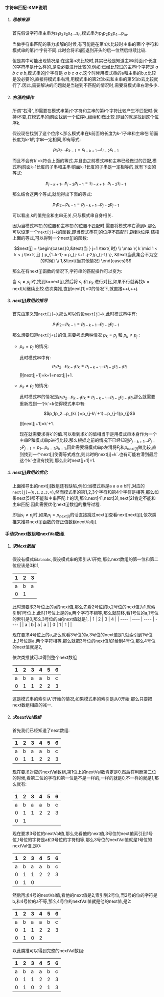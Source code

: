 #### 字符串匹配-KMP说明

1. ##### 思想来源

   首先假设字符串主串为s<sub>1</sub>s<sub>2</sub>s<sub>3</sub>s<sub>4</sub>...s<sub>n</sub>,模式串为p<sub>1</sub>p<sub>2</sub>p<sub>3</sub>p<sub>4</sub>...p<sub>m</sub>.

   当做字符串匹配的暴力求解的时候,有可能是在第n次比较时主串的第i个字符和模式串的第j个字符不同.此时会将i和j回退到开头的后一位然后继续比较.

   但是其中可能出现情况是:在这第n次比较时,其实已经是知道主串i前面j个长度的字符串是什么样的,是没必要进行比较的.例如:已经比较过的主串i个字符是 *a b c a b*,模式串的j个字符是 *a b c a c*.这个时候用模式串的a和主串的b,c比较是没必要的,直接将模式串右滑,用模式串的第2位b去和主串的第5位b去比较就行了.因此,需要解决的问题就是当碰到不匹配的情况时,需要将模式串右滑多少.

2. ##### 右滑的操作

   所谓"右滑",即需要在模式串第j个字符和主串的第i个字符比较产生不匹配时.保持i不变,在模式串的j前面找到一个位序k,继续和i做比较.即目的就是找到这个位序k.

   假设现在找到了这个位序k.那么模式串在k前面的长度为k-1子串和主串在i前面长度为k-1的字串一定相同,即有等式:
   
   $$p_1p_2...p_{k-1}=s_{i-k+1}...s_{i-2}s_{i-1}$$
   
    而且不会有k`>k符合上面的等式.并且由之前模式串和主串已经做过的匹配,模式串j前面k-1长度的子串和主串i前面k-1长度的子串是一定相等的,就有下面的等式:
    
   $$p_{j-k+1}...p_{j-2}p_{j-1}=s_{i-k+1}...s_{i-2}s_{i-1}$$
   
   那么结合这两个等式,就能得出下面的等式:
   
   $$p_1p_2...p_{k-1}=p_{j-k+1}...p_{j-2}p_{j-1}$$
   
   可以看出,k的值完全和主串无关,只与模式串自身相关.

   因为当模式串在j的位置和主串在i的位置不匹配时,需要将模式串右滑到k,那么可以设定一个`next[j]=k`的函数,即当模式串在j的位序不匹配时,跳到k位序.结核上面的等式,可以得到一个next[j]的函数:
   
   $$next[j] = \begin{cases}0,&\text{当 } j=1 \text{ 时} \\ \max \{ k \mid 1 < k < j \text{ 且 } p_{1..k-1} = p_{j-k+1..j-2}p_{j-1} \}, &\text{当此集合不为空的时候} \\ 1,&\text{当其他情况} \end{cases}$$

   那么在有next[j]函数的情况下,字符串的匹配操作可以变为:

   当 $s_i \neq p_j$ 时,找到k=next[j],然后将 $s_i$ 和 $p_k$ 进行对比,如果不行就再找k = next[k]继续比较.依次类推,直到next[1]=0的情况下,就直接++i,++j.

3. ##### next[j]数组的推导

   首先由定义知`next[1]=0`.那么可以假设`next[j]=k`,此时模式串中有:
   
   $$p_1p_2...p_{k-1}=p_{j-k+1}...p_{j-2}p_{j-1}$$
   
   那么想要知道`next[j+1]`的值,需要考虑两种情况 $p_k=p_j$ 和 $p_k \neq p_j$ :

   + $p_k=p_j$ 的情况:

     此时模式串中有:
     $$p_1p_2...p_{k-1}p_k=p_{j-k+1}...p_{j-2}p_{j-1}p_j$$
     则next[j+1]=k+1=next[j]+1.

   + $p_k \neq p_j$ 的情况:

     此时模式串的情况是$p_1p_2...p_{k-1}p_k \neq p_{j-k+1}...p_{j-2}p_{j-1}p_j$,那么就需要重新找到一个k\`<k使得模式串中有:
     
     $$p_1p_2...p_{k\`}=p_{j-k\`+1}...p_{j-1}p_{j}$$
     
     则next[j+1]=k\`+1.

     现在就需要求得k\`的值.可以看到求k\`的值相当于是用模式串本身作为一个主串P和模式串p进行比较.那么根据之前的情况下已经知道$P_{j-k+1}...P_{j-2}P_{j-1}=p_{1}...p_{k-2}p_{k-1}$,因此需要将模式串p左滑将$P_j$和$p_{next[j]}$做比较,直到找到一个next[j]使得等式成立,则此时的next[j]=k\`.也有可能右滑到最后这个k\`也没有找到,那么此时next[j+1]=1.

4. ##### next[j]数组的优化

   上面推导出的next[j]数组还有缺陷,例如:当模式串是a a a a b时,对应的`next[j]={0,1,2,3,4}`,然而模式串的第1,2,3个字符和第4个字符是相等,那么如果next[5]都不能和主串匹配上的话,那么next[4],next[3],next[2]肯定不能和主串匹配.因此需要优化next[j]数组的推导过程.

   即当$s_i \neq p_j$时,如果$p_j=p_{next[j]}$的话直接跳过next[j]查看next[next[j]],依次类推来推导next[j]函数的修正值数组nextVal[j].

#### 手动求next数组和nextVal数组

1. ##### 求Next数组
   假设有模式串`abaabc`,假设模式串的索引从1开始,那么next数组的第一位和第二位应该是0和1,
   
   | 1    | 2    | 3    |
   | ---- | ---- | ---- |
   | a    | b    | a    |
   | 0    | 1    |      |
   
   此时想要求3号位上的a的next值,那么先看2号位的b,2号位的next值为1,就索引到1号位上,此时1号位上是的a,两个字符不相等,那么就前移,看1号位的a,1号位的索引是0,那么3号位的a的next值就是1,
   | 1    | 2    | 3    | 4    |
   | ---- | ---- | ---- | ---- |
   | a    | b    | a    | a    |
   | 0    | 1    | 1    |      |
   
   现在要求4号位上的a,那么就看3号位的a,3号位的next值是1,就索引到1号位上,1号位是a,两个字符相等,那么就把3号位的next值加1给到4号位,那么4号位的next值就是2,
   
   依次类推就可以得到整个next数组
   
   | 1    | 2    | 3    | 4    | 5    | 6    |
   | ---- | ---- | ---- | ---- | ---- | ---- |
   | a    | b    | a    | a    | b    | c    |
   | 0    | 1    | 1    | 2    | 2    | 3    |
   
   这是模式串的索引从1开始的情况,如果模式串的索引是从0开始,那么只要把next数组相应的减一.

2. ##### 求nextVal数组

   首先我们已经知道了next数组:

   | 1    | 2    | 3    | 4    | 5    | 6    |
   | ---- | ---- | ---- | ---- | ---- | ---- |
   | a    | b    | a    | a    | b    | c    |
   | 0    | 1    | 1    | 2    | 2    | 3    |
   
   现在要求对应的nextVal数组,第1位上的nextVal数肯定是0,然后在判断第二位的时候,看第二位的字符和第一位是不是一样的,一样的就是0,不一样的就是1,那么就有:
   
   | 1    | 2    | 3    | 4    | 5    | 6    |
   | ---- | ---- | ---- | ---- | ---- | ---- |
   | a    | b    | a    | a    | b    | c    |
   | 0    | 1    | 1    | 2    | 2    | 3    |
   | 0    | 1    |      |      |      |      |
   
   现在要求3号位的nextVal值,那么先看他的next值,3号位的next值索引到1号位,1号位的字符是a和3号位的字符相等,那么3号位的nextVal值就是1号位的nextVal值,是0:
   
   | 1    | 2    | 3    | 4    | 5    | 6    |
   | ---- | ---- | ---- | ---- | ---- | ---- |
   | a    | b    | a    | a    | b    | c    |
   | 0    | 1    | 1    | 2    | 2    | 3    |
   | 0    | 1    | 0    |      |      |      |
   
   然后再求4号的nextVal值,看他的next值是2,索引到2号位,而2号的位的字符是b,和4号位的a不等,那么4号位的nextVal值就是他的next值,是2:
   
   | 1    | 2    | 3    | 4    | 5    | 6    |
   | ---- | ---- | ---- | ---- | ---- | ---- |
   | a    | b    | a    | a    | b    | c    |
   | 0    | 1    | 1    | 2    | 2    | 3    |
   | 0    | 1    | 0    | 2    |      |      |
   
   以此类推可以得到完整的nextVal数组:
   
   | 1    | 2    | 3    | 4    | 5    | 6    |
   | ---- | ---- | ---- | ---- | ---- | ---- |
   | a    | b    | a    | a    | b    | c    |
   | 0    | 1    | 1    | 2    | 2    | 3    |
   | 0    | 1    | 0    | 2    | 1    | 3    |

